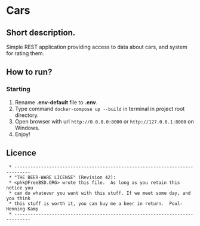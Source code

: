 # Cars
## Short description.

Simple REST application providing access to data about cars, and system for rating them.

## How to run?

### Starting
1. Rename **.env-default** file to **.env**.
2. Type command `docker-compose up --build` in terminal in project root directory.
3. Open browser with url `http://0.0.0.0:8000` or `http://127.0.0.1:8000` on Windows.
4. Enjoy!


## Licence
```text
 * ----------------------------------------------------------------------------
 * "THE BEER-WARE LICENSE" (Revision 42):
 * <phk@FreeBSD.ORG> wrote this file.  As long as you retain this notice you
 * can do whatever you want with this stuff. If we meet some day, and you think
 * this stuff is worth it, you can buy me a beer in return.  Poul-Henning Kamp
 * ----------------------------------------------------------------------------
 ```